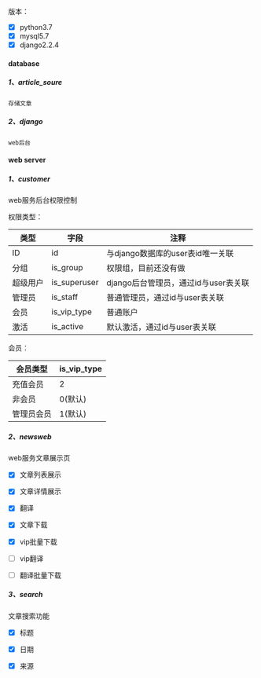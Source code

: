 
版本：
- [x] python3.7
- [x] mysql5.7
- [x] django2.2.4

#### database

##### 1、article_soure
    存储文章

##### 2、django
    web后台


#### web server

##### 1、customer
web服务后台权限控制

权限类型：

类型 | 字段 | 注释
---|---|---
ID | id | 与django数据库的user表id唯一关联
分组 | is_group | 权限组，目前还没有做
超级用户 | is_superuser | django后台管理员，通过id与user表关联
管理员 | is_staff | 普通管理员，通过id与user表关联
会员 | is_vip_type | 普通账户
激活 | is_active | 默认激活，通过id与user表关联

会员：

会员类型 | is_vip_type
---|---
充值会员 | 2
非会员 | 0(默认)
管理员会员 | 1(默认)


##### 2、newsweb
web服务文章展示页
- [x] 文章列表展示
- [x] 文章详情展示
- [x] 翻译
- [x] 文章下载
- [x] vip批量下载
- [ ] vip翻译
- [ ] 翻译批量下载


##### 3、search
文章搜索功能
- [x] 标题
- [x] 日期
- [x] 来源















